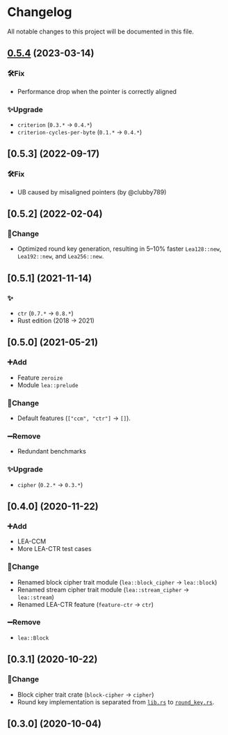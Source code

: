 # Changelog

All notable changes to this project will be documented in this file.

## [0.5.4] (2023-03-14)

### 🛠️Fix

- Performance drop when the pointer is correctly aligned

### ✨Upgrade

- `criterion` (`0.3.*` → `0.4.*`)
- `criterion-cycles-per-byte` (`0.1.*` → `0.4.*`)

## [0.5.3] (2022-09-17)

### 🛠️Fix

- UB caused by misaligned pointers (by @clubby789)

## [0.5.2] (2022-02-04)

### 🔄Change

- Optimized round key generation, resulting in 5–10% faster `Lea128::new`, `Lea192::new`, and `Lea256::new`.

## [0.5.1] (2021-11-14)

### ✨

- `ctr` (`0.7.*` → `0.8.*`)
- Rust edition (2018 → 2021)

## [0.5.0] (2021-05-21)

### ➕Add

- Feature `zeroize`
- Module `lea::prelude`

### 🔄Change

- Default features (`["ccm", "ctr"]` → `[]`).

### ➖Remove

- Redundant benchmarks

### ✨Upgrade

- `cipher` (`0.2.*` → `0.3.*`)

## [0.4.0] (2020-11-22)

### ➕Add

- LEA-CCM
- More LEA-CTR test cases

### 🔄Change

- Renamed block cipher trait module (`lea::block_cipher` → `lea::block`)
- Renamed stream cipher trait module (`lea::stream_cipher` → `lea::stream`)
- Renamed LEA-CTR feature (`feature-ctr` → `ctr`)

### ➖Remove

- `lea::Block`

## [0.3.1] (2020-10-22)

### 🔄Change

- Block cipher trait crate (`block-cipher` → `cipher`)
- Round key implementation is separated from [`lib.rs`](./src/lib.rs) to [`round_key.rs`](./src/round_key.rs).

## [0.3.0] (2020-10-04)

[0.5.4]: https://github.com/sitd2813/lea-rust/releases/tag/v0.5.4
